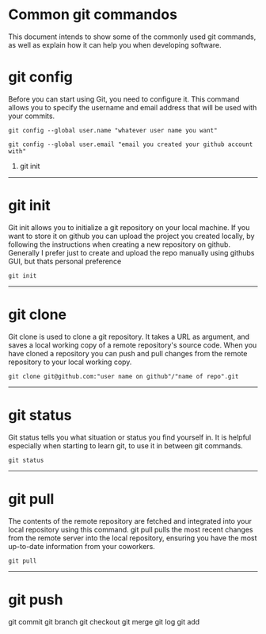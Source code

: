 # Common git commandos
This document intends to show some of the commonly used git commands, as well as explain how it can help you when developing software.
# git config
Before you can start using Git, you need to configure it. This command allows you to specify the username and email address that will be used with your commits.

`git config --global user.name "whatever user name you want"`

`git config --global user.email "email you created your github account with"`



1. git init




___
# git init
Git init allows you to initialize a git repository on your local machine. If you want to store it on github you can upload the project you created locally, by following the instructions when creating a new repository on github. 
Generally I prefer just to create and upload the repo manually using githubs GUI, but thats personal preference

`git init`

___
# git clone
Git clone is used to clone a git repository. It takes a URL as argument, and saves a local working copy of a remote repository's source code.
When you have cloned a repository you can push and pull changes from the remote repository to your local working copy.

`git clone git@github.com:"user name on github"/"name of repo".git`
___
# git status
Git status tells you what situation or status you find yourself in. It is helpful especially when starting to learn git, to use it in between git commands.

`git status`
___
# git pull
The contents of the remote repository are fetched and integrated into your local repository using this command. 
git pull pulls the most recent changes from the remote server into the local repository, ensuring you have the most up-to-date information from your coworkers.

`git pull`
___
# git push
git commit
git branch
git checkout
git merge
git log
git add
